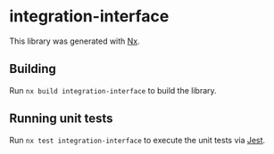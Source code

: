 # integration-interface

This library was generated with [Nx](https://nx.dev).

## Building

Run `nx build integration-interface` to build the library.

## Running unit tests

Run `nx test integration-interface` to execute the unit tests via [Jest](https://jestjs.io).
